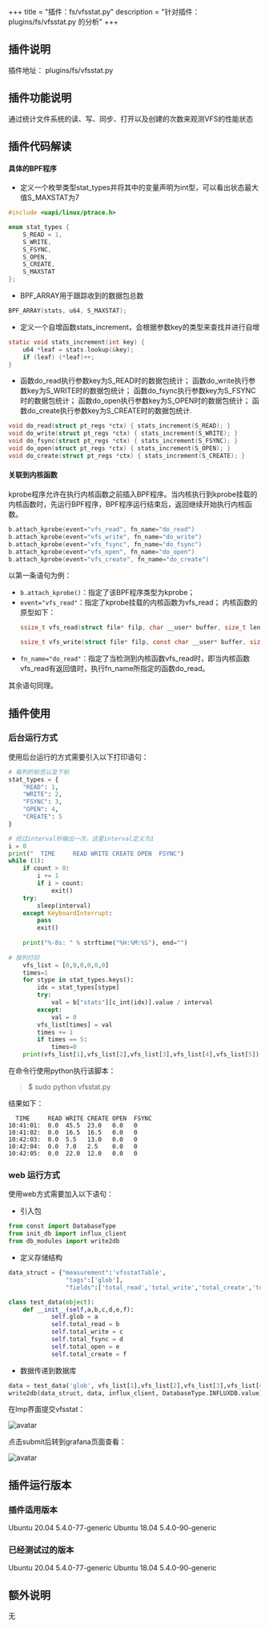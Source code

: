 +++
title = "插件：fs/vfsstat.py"
description = "针对插件：plugins/fs/vfsstat.py 的分析"
+++

## 插件说明
插件地址： plugins/fs/vfsstat.py

## 插件功能说明
通过统计文件系统的读、写、同步、打开以及创建的次数来观测VFS的性能状态

## 插件代码解读
#### 具体的BPF程序
- 定义一个枚举类型stat_types并将其中的变量声明为int型，可以看出状态最大值S_MAXSTAT为7
```c
#include <uapi/linux/ptrace.h>

enum stat_types {
    S_READ = 1,
    S_WRITE,
    S_FSYNC,
    S_OPEN,
    S_CREATE,
    S_MAXSTAT
};
```

- BPF_ARRAY用于跟踪收到的数据包总数
```c
BPF_ARRAY(stats, u64, S_MAXSTAT);
```

- 定义一个自增函数stats_increment，会根据参数key的类型来查找并进行自增

```c
static void stats_increment(int key) {
    u64 *leaf = stats.lookup(&key);
    if (leaf) (*leaf)++;
}
```
  
- 函数do_read执行参数key为S_READ时的数据包统计；
函数do_write执行参数key为S_WRITE时的数据包统计；
函数do_fsync执行参数key为S_FSYNC时的数据包统计；
函数do_open执行参数key为S_OPEN时的数据包统计；
函数do_create执行参数key为S_CREATE时的数据包统计.
```c
void do_read(struct pt_regs *ctx) { stats_increment(S_READ); }
void do_write(struct pt_regs *ctx) { stats_increment(S_WRITE); }
void do_fsync(struct pt_regs *ctx) { stats_increment(S_FSYNC); }
void do_open(struct pt_regs *ctx) { stats_increment(S_OPEN); }
void do_create(struct pt_regs *ctx) { stats_increment(S_CREATE); }
```

#### 关联到内核函数
kprobe程序允许在执行内核函数之前插入BPF程序。当内核执行到kprobe挂载的内核函数时，先运行BPF程序，BPF程序运行结束后，返回继续开始执行内核函数。
```c
b.attach_kprobe(event="vfs_read", fn_name="do_read")
b.attach_kprobe(event="vfs_write", fn_name="do_write")
b.attach_kprobe(event="vfs_fsync", fn_name="do_fsync")
b.attach_kprobe(event="vfs_open", fn_name="do_open")
b.attach_kprobe(event="vfs_create", fn_name="do_create")
```

以第一条语句为例：
- `b.attach_kprobe()`：指定了该BPF程序类型为kprobe；
- `event="vfs_read"`：指定了kprobe挂载的内核函数为vfs_read；
  内核函数的原型如下：
    ```c
    ssize_t vfs_read(struct file* filp, char __user* buffer, size_t len, loff_t* pos);

    ssize_t vfs_write(struct file* filp, const char __user* buffer, size_t len, loff_t* pos);
    ```
- `fn_name="do_read"`：指定了当检测到内核函数vfs_read时，即当内核函数vfs_read有返回值时，执行fn_name所指定的函数do_read。

其余语句同理。


## 插件使用

### 后台运行方式
使用后台运行的方式需要引入以下打印语句：
```py
# 每列的标签以及下标
stat_types = {
    "READ": 1,
    "WRITE": 2,
    "FSYNC": 3,
    "OPEN": 4,
    "CREATE": 5
}

# 经过interval秒输出一次，这里interval定义为1
i = 0
print("  TIME     READ WRITE CREATE OPEN  FSYNC")
while (1):
    if count > 0:
        i += 1
        if i > count:
            exit()
    try:
        sleep(interval)
    except KeyboardInterrupt:
        pass
        exit()
    
    print("%-8s: " % strftime("%H:%M:%S"), end="")
    
# 按列打印
    vfs_list = [0,0,0,0,0,0]
    times=1
    for stype in stat_types.keys():
        idx = stat_types[stype]
        try:
            val = b["stats"][c_int(idx)].value / interval
        except:
            val = 0
        vfs_list[times] = val
        times += 1
        if times == 5:
            times=0
    print(vfs_list[1],vfs_list[2],vfs_list[3],vfs_list[4],vfs_list[5])
```
在命令行使用python执行该脚本：
> $ sudo python vfsstat.py

结果如下：
```
  TIME     READ WRITE CREATE OPEN  FSYNC
10:41:01:  0.0  45.5  23.0   0.0   0
10:41:02:  0.0  16.5  16.5   0.0   0
10:42:03:  0.0  5.5   13.0   0.0   0
10:42:04:  0.0  7.0   2.5    0.0   0
10:42:05:  0.0  22.0  12.0   0.0   0

```

### web 运行方式
使用web方式需要加入以下语句：
- 引入包
```py
from const import DatabaseType
from init_db import influx_client
from db_modules import write2db
```

- 定义存储结构
```py
data_struct = {"measurement":'vfsstatTable',
                "tags":['glob'],
                "fields":['total_read','total_write','total_create','total_open','total_fsync']}

class test_data(object):
    def __init__(self,a,b,c,d,e,f):
            self.glob = a
            self.total_read = b
            self.total_write = c
            self.total_fsync = d
            self.total_open = e
            self.total_create = f
```

- 数据传递到数据库
```py
data = test_data('glob', vfs_list[1],vfs_list[2],vfs_list[3],vfs_list[4],vfs_list[5])
write2db(data_struct, data, influx_client, DatabaseType.INFLUXDB.value)
```

在lmp界面提交vfsstat：

![avatar](images/1.png)

点击submit后转到grafana页面查看：

![avatar](images/2.png)


## 插件运行版本
### 插件适用版本
Ubuntu 20.04 5.4.0-77-generic
Ubuntu 18.04 5.4.0-90-generic


### 已经测试过的版本
Ubuntu 20.04 5.4.0-77-generic
Ubuntu 18.04 5.4.0-90-generic


## 额外说明
无